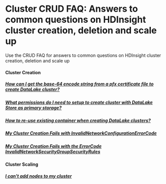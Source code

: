 # Cluster CRUD FAQ: Answers to common questions on HDInsight cluster creation, deletion and scale up
Use the CRUD FAQ for answers to common questions on HDInsight cluster creation, deletion and scale up

####  Cluster Creation
##### [How can I get the base-64 encode string from a pfx certificate file to create DataLake cluster?](ADLS/adls-create-serviceprincipal-certificate-format.md)
##### [What permissions do I need to setup to create cluster with DataLake Store as primary storage?](ADLS/adls-create-permission-setup.md)
##### [How to re-use existing container when creating DataLake clusters?](ADLS/adls-create-reuse-container.md)
##### [My Cluster Creation Fails with InvalidNetworkConfigurationErrorCode](hdinsight-vnet.md)
##### [My Cluster Creation Fails with the ErrorCode InvalidNetworkSecurityGroupSecurityRules](hdinsight-nsg.md)

####  Cluster Scaling
##### [I can't add nodes to my cluster](hdinsight-clusterscaleissues.md)

